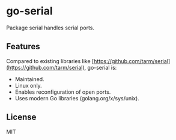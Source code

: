# go-serial

Package serial handles serial ports.

## Features

Compared to existing libraries like
[https://github.com/tarm/serial](https://github.com/tarm/serial), go-serial is:

* Maintained.
* Linux only.
* Enables reconfiguration of open ports.
* Uses modern Go libraries (golang.org/x/sys/unix).

## License

MIT